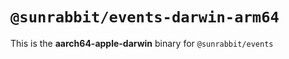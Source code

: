 # `@sunrabbit/events-darwin-arm64`

This is the **aarch64-apple-darwin** binary for `@sunrabbit/events`

